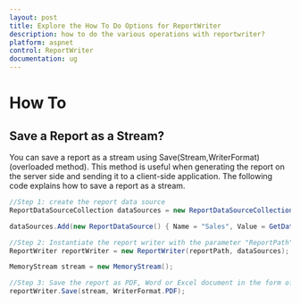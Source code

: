 ```yaml
---
layout: post
title: Explore the How To Do Options for ReportWriter
description: how to do the various operations with reportwriter?
platform: aspnet
control: ReportWriter
documentation: ug
---
```


# How To

## Save a Report as a Stream?

You can save a report as a stream using Save(Stream,WriterFormat) (overloaded method). This method is useful when generating the report on the server side and sending it to a client-side application. The following code explains how to save a report as a stream.

~~~csharp
//Step 1: create the report data source
ReportDataSourceCollection dataSources = new ReportDataSourceCollection();

dataSources.Add(new ReportDataSource() { Name = "Sales", Value = GetDataSource() });

//Step 2: Instantiate the report writer with the parameter "ReportPath" and ReportDataSource Collection
ReportWriter reportWriter = new ReportWriter(reportPath, dataSources);

MemoryStream stream = new MemoryStream();

//Step 3: Save the report as PDF, Word or Excel document in the form of stream contents
reportWriter.Save(stream, WriterFormat.PDF);

~~~
